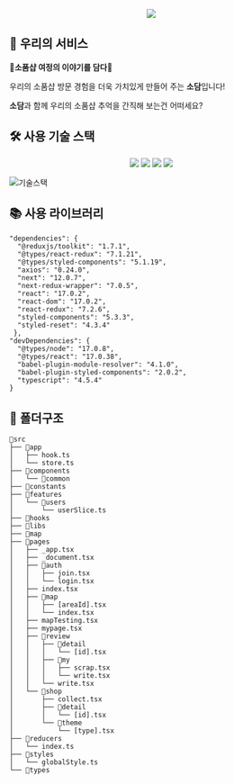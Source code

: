 <p align="center"><img src="https://user-images.githubusercontent.com/67372977/148889808-324ad823-30e1-4fa5-b642-69555f82fd7e.png"></p>


## 📝 우리의 서비스

🎁**소품샵 여정의 이야기를 담다**🎁

우리의 소품샵 방문 경험을 더욱 가치있게 만들어 주는 **소담**입니다!

**소담**과 함께 우리의 소품샵 추억을 간직해 보는건 어떠세요?

## 🛠️ 사용 기술 스택

<p align="center">
  <img src="https://img.shields.io/badge/-react-58c3ff?labelColor=white&logo=React">
  <img src="https://img.shields.io/badge/-Typescript-3178C6?labelColor=white&logo=Typescript">
  <img src="https://img.shields.io/badge/-Next.js-000000?labelColor=white&logo=Next.js&logoColor=000000">
  <img src="https://img.shields.io/badge/-Redux-764ABC?labelColor=white&logo=Redux&logoColor=764ABC">
</p>

![기술스택](https://user-images.githubusercontent.com/67372977/148893768-ca074496-679b-4e65-92bc-0a3cd0da886c.png)


## 📚 사용 라이브러리
```
"dependencies": {
  "@reduxjs/toolkit": "1.7.1",
  "@types/react-redux": "7.1.21",
  "@types/styled-components": "5.1.19",
  "axios": "0.24.0",
  "next": "12.0.7",
  "next-redux-wrapper": "7.0.5",
  "react": "17.0.2",
  "react-dom": "17.0.2",
  "react-redux": "7.2.6",
  "styled-components": "5.3.3",
  "styled-reset": "4.3.4"
 },
"devDependencies": {
  "@types/node": "17.0.8",
  "@types/react": "17.0.38",
  "babel-plugin-module-resolver": "4.1.0",
  "babel-plugin-styled-components": "2.0.2",
  "typescript": "4.5.4"
}
```

## 📁 폴더구조
```
📂src
├── 📂app
│   ├── hook.ts
│   └── store.ts
├── 📂components
│   └── 📁common
├── 📂constants
├── 📂features
│   └── 📁users
│       └── userSlice.ts
├── 📂hooks
├── 📂libs
├── 📂map
├── 📂pages
│   ├── _app.tsx
│   ├── _document.tsx
│   ├── 📂auth
│   │   ├── join.tsx
│   │   └── login.tsx
│   ├── index.tsx
│   ├── 📂map
│   │   ├── [areaId].tsx
│   │   └── index.tsx
│   ├── mapTesting.tsx
│   ├── mypage.tsx
│   ├── 📂review
│   │   ├── 📂detail
│   │   │   └── [id].tsx
│   │   ├── 📂my
│   │   │   ├── scrap.tsx
│   │   │   └── write.tsx
│   │   └── write.tsx
│   └── 📂shop
│       ├── collect.tsx
│       ├── 📂detail
│       │   └── [id].tsx
│       └── 📂theme
│           └── [type].tsx
├── 📂reducers
│   └── index.ts
├── 📂styles
│   └── globalStyle.ts
└── 📂types
```
